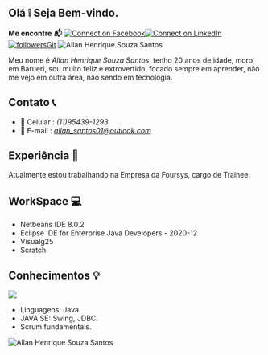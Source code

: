## Olá :grey_exclamation: Seja Bem-vindo.

**Me encontre :mailbox_with_mail:**
[![Connect on Facebook](https://img.shields.io/badge/Facebook-1877F2?style=for-the-badge&logo=facebook&logoColor=white)](https://www.facebook.com/profile.php?id=100040105850503/)[![Connect on LinkedIn](https://img.shields.io/badge/--linkedin?label=LinkedIn&logo=LinkedIn&style=social)](https://www.linkedin.com/in/allan-santos-3a1972203/) [![followersGit](https://img.shields.io/github/followers/AllanSantos01?style=social)](https://github.com/AllanSantos01) <img src="https://komarev.com/ghpvc/?username=AllanSantos01&label=Profile%20views&color=0e75b6&style=social" alt="Allan Henrique Souza Santos" />

Meu nome é *Allan Henrique Souza Santos*, tenho 20 anos de idade, moro em Barueri, sou muito feliz e extrovertido, focado sempre em aprender, não me vejo em outra área, não sendo em tecnologia.

## Contato :telephone_receiver:

- :iphone:  Celular : *(11)95439-1293*
- :e-mail:  E-mail  : *allan_santos01@outlook.com*

## Experiência :construction_worker:

Atualmente estou trabalhando na Empresa da Foursys, cargo de Trainee.

## WorkSpace :computer: 

- Netbeans IDE 8.0.2
- Eclipse IDE for Enterprise Java Developers - 2020-12
- Visualg25
- Scratch

## Conhecimentos :bulb:

<img src="https://img.shields.io/badge/Java-ED8B00?style=for-the-badge&logo=java&logoColor=white" /> 

- Linguagens: Java. 
- JAVA SE: Swing, JDBC. 
- Scrum fundamentals. 

<img align="center" src="https://github-readme-stats.vercel.app/api?username=AllanSantos01&show_icons=true&locale=en" alt="Allan Henrique Souza Santos" />




